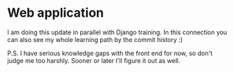# Web application
I am doing this update in parallel with Django training. In this connection you can also see my whole learning path by the commit history :)

P.S. I have serious knowledge gaps with the front end for now, so don't judge me too harshly. Sooner or later I'll figure it out as well.